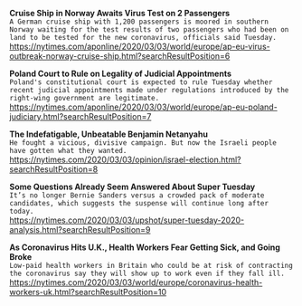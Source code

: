 **Cruise Ship in Norway Awaits Virus Test on 2 Passengers**\
`A German cruise ship with 1,200 passengers is moored in southern Norway waiting for the test results of two passengers who had been on land to be tested for the new coronavirus, officials said Tuesday.`\
https://nytimes.com/aponline/2020/03/03/world/europe/ap-eu-virus-outbreak-norway-cruise-ship.html?searchResultPosition=6

**Poland Court to Rule on Legality of Judicial Appointments**\
`Poland's constitutional court is expected to rule Tuesday whether recent judicial appointments made under regulations introduced by the right-wing government are legitimate. `\
https://nytimes.com/aponline/2020/03/03/world/europe/ap-eu-poland-judiciary.html?searchResultPosition=7

**The Indefatigable, Unbeatable Benjamin Netanyahu**\
`He fought a vicious, divisive campaign. But now the Israeli people have gotten what they wanted.`\
https://nytimes.com/2020/03/03/opinion/israel-election.html?searchResultPosition=8

**Some Questions Already Seem Answered About Super Tuesday**\
`It’s no longer Bernie Sanders versus a crowded pack of moderate candidates, which suggests the suspense will continue long after today.`\
https://nytimes.com/2020/03/03/upshot/super-tuesday-2020-analysis.html?searchResultPosition=9

**As Coronavirus Hits U.K., Health Workers Fear Getting Sick, and Going Broke**\
`Low-paid health workers in Britain who could be at risk of contracting the coronavirus say they will show up to work even if they fall ill.`\
https://nytimes.com/2020/03/03/world/europe/coronavirus-health-workers-uk.html?searchResultPosition=10

